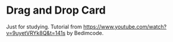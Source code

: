 # Drag and Drop Card

Just for studying. Tutorial from https://www.youtube.com/watch?v=9uyetVRYk8Q&t=141s by Bedimcode.
